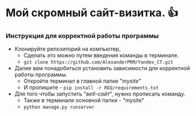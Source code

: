 # Мой скромный сайт-визитка. 👍 


###  Инструкция для корректной работы программы

- Клонируйте репозиторий на компьютер,
  - Сделать это можно путем введения команды в терминале.
  - ```git clone https://github.com/AlexanderPRM/Yandex_CT.git``` 
- Далее вам понадобиться установить зависимости для корректной работы программы.
  - Откройте терминал в главной папке "_mysite_"<br>
  -  И пропишите - ```pip install -r REQ/requirements.txt```<br>
- Для того чтобы запустить "_веб-сайт_", нужно прописать команду.
  - Также в терминале основной папки - "mysite"
  - ```python manage.py runserver```
  

